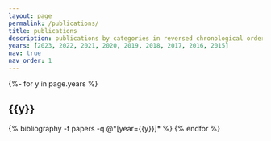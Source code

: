 ```yaml
---
layout: page
permalink: /publications/
title: publications
description: publications by categories in reversed chronological order.
years: [2023, 2022, 2021, 2020, 2019, 2018, 2017, 2016, 2015]
nav: true
nav_order: 1
---
```

<!-- _pages/publications.md -->
<div class="publications">


{%- for y in page.years %}
  <h2 class="year">{{y}}</h2>
  {% bibliography -f papers -q @*[year={{y}}]* %}
{% endfor %}

<!-- <script src="https://bibbase.org/show?bib=https%3A%2F%2Fbibbase.org%2Fnetwork%2Ffiles%2F8w9gWseaWC8CpfhLv&noBootstrap=1&jsonp=1"></script> -->

</div>
